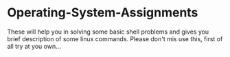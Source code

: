 # Operating-System-Assignments

 These will help you in solving some basic shell problems and gives you brief description of some linux commands. Please don't mis use this, first of all try at you own...
